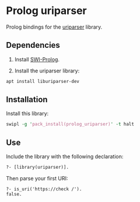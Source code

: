 # Prolog uriparser

Prolog bindings for the [uriparser](https://uriparser.github.io/)
library.

## Dependencies

  1. Install [SWI-Prolog](https://www.swi-prolog.org).

  2. Install the uriparser library:

```sh
apt install liburiparser-dev
```

## Installation

Install this library:

```pl
swipl -g 'pack_install(prolog_uriparser)' -t halt
```

## Use

Include the library with the following declaration:

```pl
?- [library(uriparser)].
```

Then parse your first URI:

```
?- is_uri('https://check /').
false.
```

